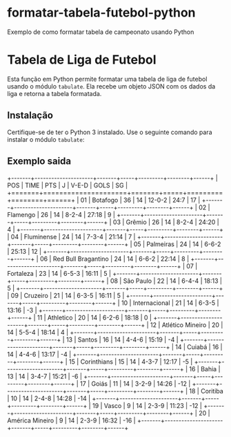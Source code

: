 # formatar-tabela-futebol-python
Exemplo de como formatar tabela de campeonato usando Python

# Tabela de Liga de Futebol

Esta função em Python permite formatar uma tabela de liga de futebol usando o módulo `tabulate`. Ela recebe um objeto JSON com os dados da liga e retorna a tabela formatada.

## Instalação

Certifique-se de ter o Python 3 instalado. Use o seguinte comando para instalar o módulo `tabulate`:

## Exemplo saida
+-------+---------------------+-------+-----+---------+--------+------+
|   POS | TIME                |   PTS |   J | V-E-D   | GOLS   |   SG |
+=======+=====================+=======+=====+=========+========+======+
|    01 | Botafogo            |    36 |  14 | 12-0-2  | 24:7   |   17 |
+-------+---------------------+-------+-----+---------+--------+------+
|    02 | Flamengo            |    26 |  14 | 8-2-4   | 27:18  |    9 |
+-------+---------------------+-------+-----+---------+--------+------+
|    03 | Grêmio              |    26 |  14 | 8-2-4   | 24:20  |    4 |
+-------+---------------------+-------+-----+---------+--------+------+
|    04 | Fluminense          |    24 |  14 | 7-3-4   | 21:14  |    7 |
+-------+---------------------+-------+-----+---------+--------+------+
|    05 | Palmeiras           |    24 |  14 | 6-6-2   | 25:13  |   12 |
+-------+---------------------+-------+-----+---------+--------+------+
|    06 | Red Bull Bragantino |    24 |  14 | 6-6-2   | 22:14  |    8 |
+-------+---------------------+-------+-----+---------+--------+------+
|    07 | Fortaleza           |    23 |  14 | 6-5-3   | 16:11  |    5 |
+-------+---------------------+-------+-----+---------+--------+------+
|    08 | São Paulo           |    22 |  14 | 6-4-4   | 18:13  |    5 |
+-------+---------------------+-------+-----+---------+--------+------+
|    09 | Cruzeiro            |    21 |  14 | 6-3-5   | 16:11  |    5 |
+-------+---------------------+-------+-----+---------+--------+------+
|    10 | Internacional       |    21 |  14 | 6-3-5   | 13:16  |   -3 |
+-------+---------------------+-------+-----+---------+--------+------+
|    11 | Athletico           |    20 |  14 | 6-2-6   | 18:18  |    0 |
+-------+---------------------+-------+-----+---------+--------+------+
|    12 | Atlético Mineiro    |    20 |  14 | 5-5-4   | 18:14  |    4 |
+-------+---------------------+-------+-----+---------+--------+------+
|    13 | Santos              |    16 |  14 | 4-4-6   | 15:19  |   -4 |
+-------+---------------------+-------+-----+---------+--------+------+
|    14 | Cuiabá              |    16 |  14 | 4-4-6   | 13:17  |   -4 |
+-------+---------------------+-------+-----+---------+--------+------+
|    15 | Corinthians         |    15 |  14 | 4-3-7   | 12:17  |   -5 |
+-------+---------------------+-------+-----+---------+--------+------+
|    16 | Bahia               |    13 |  14 | 3-4-7   | 15:21  |   -6 |
+-------+---------------------+-------+-----+---------+--------+------+
|    17 | Goiás               |    11 |  14 | 3-2-9   | 14:26  |  -12 |
+-------+---------------------+-------+-----+---------+--------+------+
|    18 | Coritiba            |    10 |  14 | 2-4-8   | 14:28  |  -14 |
+-------+---------------------+-------+-----+---------+--------+------+
|    19 | Vasco               |     9 |  14 | 2-3-9   | 11:23  |  -12 |
+-------+---------------------+-------+-----+---------+--------+------+
|    20 | América Mineiro     |     9 |  14 | 2-3-9   | 16:32  |  -16 |
+-------+---------------------+-------+-----+---------+--------+------+
